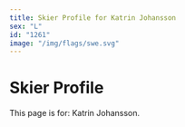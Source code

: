 ```yaml
---
title: Skier Profile for Katrin Johansson
sex: "L"
id: "1261"
image: "/img/flags/swe.svg" 
---
```


# Skier Profile

This page is for: Katrin Johansson.
    